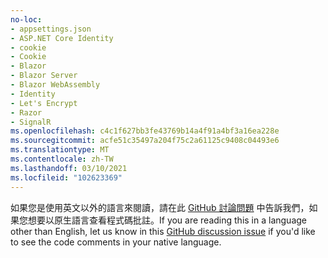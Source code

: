 ```yaml
---
no-loc:
- appsettings.json
- ASP.NET Core Identity
- cookie
- Cookie
- Blazor
- Blazor Server
- Blazor WebAssembly
- Identity
- Let's Encrypt
- Razor
- SignalR
ms.openlocfilehash: c4c1f627bb3fe43769b14a4f91a4bf3a16ea228e
ms.sourcegitcommit: acfe51c35497a204f75c2a61125c9408c04493e6
ms.translationtype: MT
ms.contentlocale: zh-TW
ms.lasthandoff: 03/10/2021
ms.locfileid: "102623369"
---
```

<span data-ttu-id="a46e7-101">如果您是使用英文以外的語言來閱讀，請在此 [GitHub 討論問題](https://github.com/dotnet/AspNetCore.Docs/issues/16455) 中告訴我們，如果您想要以原生語言查看程式碼批註。</span><span class="sxs-lookup"><span data-stu-id="a46e7-101">If you are reading this in a language other than English, let us know in this [GitHub discussion issue](https://github.com/dotnet/AspNetCore.Docs/issues/16455) if you'd like to see the code comments in your native language.</span></span>